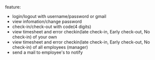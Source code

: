 feature:
- login/logout with username/password or gmail
- view infomation/change password
- check-in/check-out with code(4 digits)
- view timesheet and error checkin(late check-in, Early check-out, No check-in) of your own
- view timesheet and error checkin(late check-in, Early check-out, No check-in) of all employees (manager)
- send a mail to employee's to notify